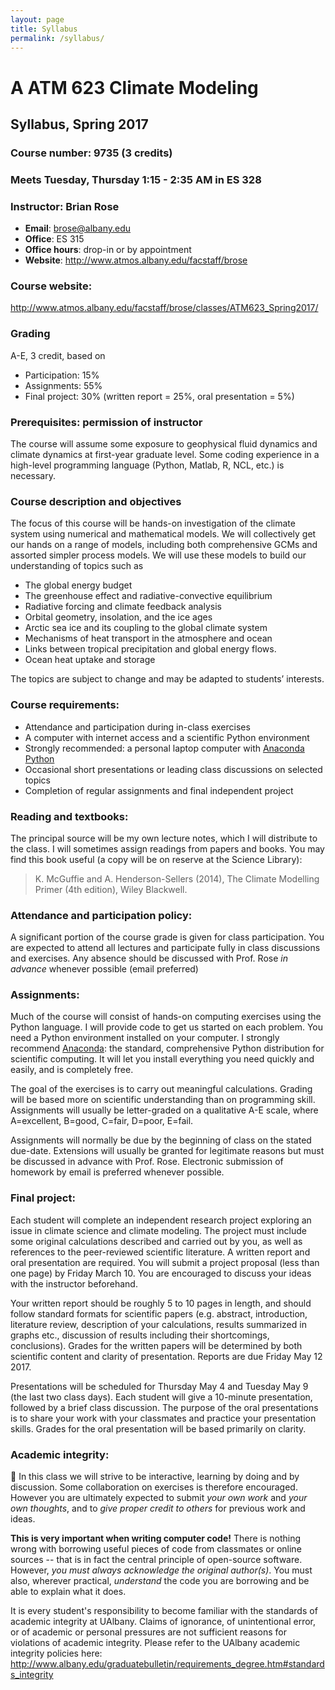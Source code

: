 ```yaml
---
layout: page
title: Syllabus
permalink: /syllabus/
---
```

# A ATM 623 Climate Modeling
## Syllabus, Spring 2017

### Course number: 9735  (3 credits)

### Meets Tuesday, Thursday 1:15 - 2:35 AM in ES 328
### Instructor: Brian Rose
- **Email**: <brose@albany.edu>
- **Office**: ES 315
- **Office hours**: drop-in or by appointment
- **Website**: <http://www.atmos.albany.edu/facstaff/brose>

### Course website:
<http://www.atmos.albany.edu/facstaff/brose/classes/ATM623_Spring2017/>

### Grading

A-E, 3 credit, based on

- Participation: 15%
- Assignments: 55%
- Final project: 30% (written report = 25%, oral presentation = 5%)


### Prerequisites: permission of instructor

The course will assume some exposure to geophysical fluid dynamics and climate dynamics at first-year graduate level. Some coding experience in a high-level programming language (Python, Matlab, R, NCL, etc.) is necessary.

### Course description and objectives

The focus of this course will be hands-on investigation of the climate system using numerical and mathematical models. We will collectively get our hands on a range of models, including both comprehensive GCMs and assorted simpler process models. We will use these models to build our understanding of topics such as

- The global energy budget
- The greenhouse effect and radiative-convective equilibrium
- Radiative forcing and climate feedback analysis
- Orbital geometry, insolation, and the ice ages
- Arctic sea ice and its coupling to the global climate system
- Mechanisms of heat transport in the atmosphere and ocean
- Links between tropical precipitation and global energy flows.
- Ocean heat uptake and storage

The topics are subject to change and may be adapted to students’ interests.

### Course requirements:

- Attendance and participation during in-class exercises
- A computer with internet access and a scientific Python environment
- Strongly recommended: a personal laptop computer with [Anaconda Python](https://www.continuum.io/downloads)
- Occasional short presentations or leading class discussions on selected topics
- Completion of regular assignments and final independent project

### Reading and textbooks:

The principal source will be my own lecture notes, which I will distribute to the class. I will sometimes assign readings from papers and books.
You may find this book useful (a copy will be on reserve at the Science Library):

> K. McGuffie and A. Henderson-Sellers (2014), The Climate Modelling Primer (4th edition), Wiley Blackwell.

### Attendance and participation policy:

A significant portion of the course grade is given for class participation. You are expected to attend all lectures and participate fully in class discussions and exercises. Any absence should be discussed with Prof. Rose *in advance* whenever possible (email preferred)

### Assignments:

Much of the course will consist of hands-on computing exercises using the Python language. I will provide code to get us started on each problem. You need a Python environment installed on your computer. I strongly recommend [Anaconda](https://www.continuum.io/downloads): the standard, comprehensive Python distribution for scientific computing. It will let you install everything you need quickly and easily, and is completely free.

The goal of the exercises is to carry out meaningful calculations. Grading will be based more on scientific understanding than on programming skill. Assignments will usually be letter-graded on a qualitative A-E scale, where A=excellent, B=good, C=fair, D=poor, E=fail.

Assignments will normally be due by the beginning of class on the stated due-date. Extensions will usually be granted for legitimate reasons but must be discussed in advance with Prof. Rose. Electronic submission of homework by email is preferred whenever possible.

### Final project:

Each student will complete an independent research project exploring an issue in climate science and climate modeling. The project must include some original calculations described and carried out by you, as well as references to the peer-reviewed scientific literature. A written report and oral presentation are required. You will submit a project proposal (less than one page) by Friday March 10. You are encouraged to discuss your ideas with the instructor beforehand.

Your written report should be roughly 5 to 10 pages in length, and should follow standard formats for scientific papers (e.g. abstract, introduction, literature review, description of your calculations, results summarized in graphs etc., discussion of results including their shortcomings, conclusions). Grades for the written papers will be determined by both scientific content and clarity of presentation. Reports are due Friday May 12 2017.

Presentations will be scheduled for Thursday May 4 and Tuesday May 9 (the last two class days). Each student will give a 10-minute presentation, followed by a brief class discussion. The purpose of the oral presentations is to share your work with your classmates and practice your presentation skills. Grades for the oral presentation will be based primarily on clarity.

### Academic integrity:

In this class we will strive to be interactive, learning by doing and by discussion. Some collaboration on exercises is therefore encouraged. However you are ultimately expected to submit *your own work* and *your own thoughts*, and to *give proper credit to others* for previous work and ideas.

**This is very important when writing computer code!** There is nothing wrong with borrowing useful pieces of code from classmates or online sources -- that is in fact the central principle of open-source software. However, *you must always acknowledge the original author(s)*. You must also, wherever practical, *understand* the code you are borrowing and be able to explain what it does.

It is every student's responsibility to become familiar with the standards of academic integrity at UAlbany. Claims of ignorance, of unintentional error, or of academic or personal pressures are not sufficient reasons for violations of academic integrity. Please refer to the UAlbany academic integrity policies here: http://www.albany.edu/graduatebulletin/requirements_degree.htm#standards_integrity
